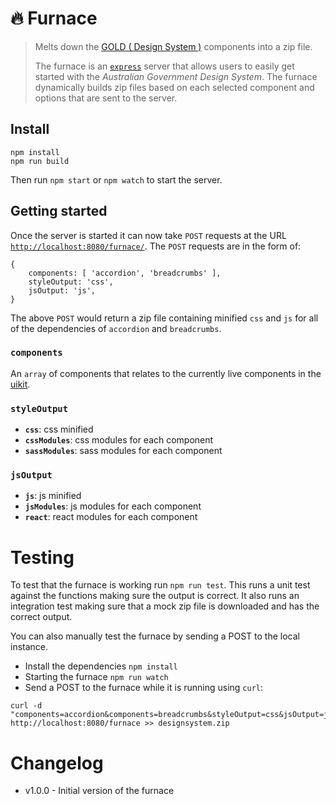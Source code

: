 # :fire: Furnace

> Melts down the [GOLD ( Design System )](https://github.com/govau/designsystem) components into a zip file.
>
> The furnace is an [`express`](https://expressjs.com/) server that allows users to easily get started with the _Australian Government Design System_. The furnace dynamically builds zip files based on each selected component and options that are sent to the server.


## Install

```shell
npm install
npm run build
```
Then run `npm start` or `npm watch` to start the server.


## Getting started
Once the server is started it can now take `POST` requests at the URL [`http://localhost:8080/furnace/`](http://localhost:8080/furnace/). The `POST` requests are in the form of:

```
{
	components: [ 'accordion', 'breadcrumbs' ],
	styleOutput: 'css',
	jsOutput: 'js',
}
```

The above `POST` would return a zip file containing minified `css` and `js` for all of the dependencies of `accordion` and `breadcrumbs`.

### `components` 
An `array` of components that relates to the currently live components in the [uikit](https://github.com/govau/uikit/tree/master/packages).

### `styleOutput`
- __`css`__: css minified
- __`cssModules`__: css modules for each component
- __`sassModules`__: sass modules for each component

### `jsOutput`
- __`js`__: js minified
- __`jsModules`__: js modules for each component
- __`react`__: react modules for each component


# Testing

To test that the furnace is working run `npm run test`. This runs a unit test against the functions making sure the output is correct. It also runs an integration test making sure that a mock zip file is downloaded and has the correct output.

You can also manually test the furnace by sending a POST to the local instance.

- Install the dependencies `npm install`
- Starting the furnace `npm run watch`
- Send a POST to the furnace while it is running using `curl`:

```shell
curl -d "components=accordion&components=breadcrumbs&styleOutput=css&jsOutput=js" http://localhost:8080/furnace >> designsystem.zip
```


# Changelog

- v1.0.0 - Initial version of the furnace
